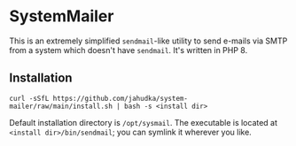 # SystemMailer

This is an extremely simplified `sendmail`-like utility to send e-mails
via SMTP from a system which doesn't have `sendmail`. It's written in PHP 8.

## Installation

```shell
curl -sSfL https://github.com/jahudka/system-mailer/raw/main/install.sh | bash -s <install dir>
```

Default installation directory is `/opt/sysmail`. The executable is located
at `<install dir>/bin/sendmail`; you can symlink it wherever you like.
